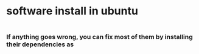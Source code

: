 # software install in ubuntu 

```sudo apt install softwarename
```
### If anything goes wrong, you can fix most of them by installing their dependencies as
```sudo apt install -f
```


